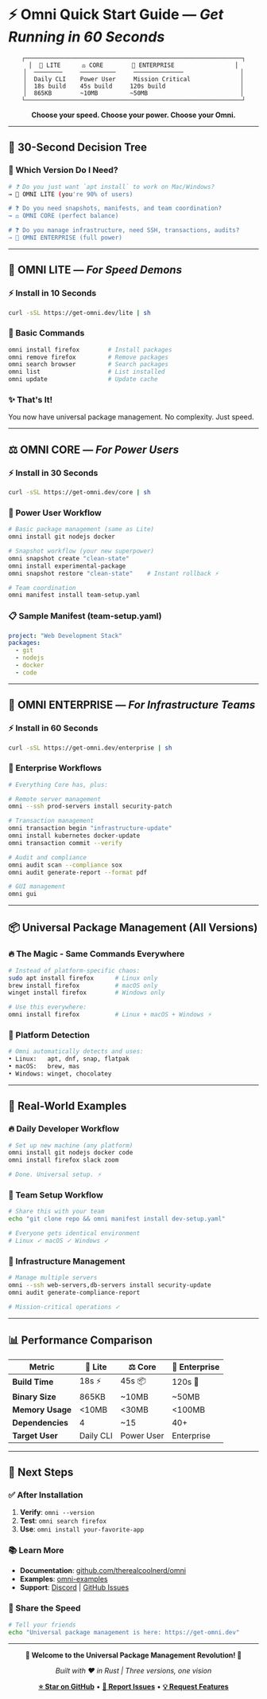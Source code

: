 # ⚡ **Omni Quick Start Guide** — *Get Running in 60 Seconds*

<div align="center">

```ascii
┌─────────────────────────────────────────────────────────────┐
│  🚀 LITE      ⚖️ CORE        🏢 ENTERPRISE                 │
│  ────────     ──────────     ──────────────                │
│  Daily CLI    Power User     Mission Critical              │
│  18s build    45s build     120s build                     │
│  865KB        ~10MB         ~50MB                          │
└─────────────────────────────────────────────────────────────┘
```

**Choose your speed. Choose your power. Choose your Omni.**

</div>

---

## 🎯 **30-Second Decision Tree**

### **🤔 Which Version Do I Need?**

```bash
# ❓ Do you just want `apt install` to work on Mac/Windows?
→ 🚀 OMNI LITE (you're 90% of users)

# ❓ Do you need snapshots, manifests, and team coordination?
→ ⚖️ OMNI CORE (perfect balance)

# ❓ Do you manage infrastructure, need SSH, transactions, audits?
→ 🏢 OMNI ENTERPRISE (full power)
```

---

## 🚀 **OMNI LITE** — *For Speed Demons*

### **⚡ Install in 10 Seconds**
```bash
curl -sSL https://get-omni.dev/lite | sh
```

### **🎯 Basic Commands**
```bash
omni install firefox        # Install packages
omni remove firefox         # Remove packages  
omni search browser         # Search packages
omni list                   # List installed
omni update                 # Update cache
```

### **✨ That's It!**
You now have universal package management. No complexity. Just speed.

---

## ⚖️ **OMNI CORE** — *For Power Users*

### **⚡ Install in 30 Seconds**
```bash
curl -sSL https://get-omni.dev/core | sh
```

### **🎯 Power User Workflow**
```bash
# Basic package management (same as Lite)
omni install git nodejs docker

# Snapshot workflow (your new superpower)
omni snapshot create "clean-state"
omni install experimental-package
omni snapshot restore "clean-state"    # Instant rollback ⚡

# Team coordination
omni manifest install team-setup.yaml
```

### **📋 Sample Manifest (team-setup.yaml)**
```yaml
project: "Web Development Stack"
packages:
  - git
  - nodejs  
  - docker
  - code
```

---

## 🏢 **OMNI ENTERPRISE** — *For Infrastructure Teams*

### **⚡ Install in 60 Seconds**
```bash
curl -sSL https://get-omni.dev/enterprise | sh
```

### **🎯 Enterprise Workflows**
```bash
# Everything Core has, plus:

# Remote server management
omni --ssh prod-servers install security-patch

# Transaction management
omni transaction begin "infrastructure-update"
omni install kubernetes docker-update  
omni transaction commit --verify

# Audit and compliance
omni audit scan --compliance sox
omni audit generate-report --format pdf

# GUI management
omni gui
```

---

## 📦 **Universal Package Management (All Versions)**

### **🔥 The Magic - Same Commands Everywhere**

```bash
# Instead of platform-specific chaos:
sudo apt install firefox      # Linux only
brew install firefox          # macOS only  
winget install firefox        # Windows only

# Use this everywhere:
omni install firefox          # Linux + macOS + Windows ⚡
```

### **🎯 Platform Detection**
```bash
# Omni automatically detects and uses:
• Linux:   apt, dnf, snap, flatpak
• macOS:   brew, mas  
• Windows: winget, chocolatey
```

---

## 🚀 **Real-World Examples**

### **🔥 Daily Developer Workflow**
```bash
# Set up new machine (any platform)
omni install git nodejs docker code
omni install firefox slack zoom

# Done. Universal setup. ⚡
```

### **👥 Team Setup Workflow**
```bash
# Share this with your team
echo "git clone repo && omni manifest install dev-setup.yaml"

# Everyone gets identical environment
# Linux ✓ macOS ✓ Windows ✓
```

### **🏢 Infrastructure Management**
```bash
# Manage multiple servers
omni --ssh web-servers,db-servers install security-update
omni audit generate-compliance-report

# Mission-critical operations ✓
```

---

## 📊 **Performance Comparison**

| **Metric** | **🚀 Lite** | **⚖️ Core** | **🏢 Enterprise** |
|------------|-------------|-------------|-------------------|
| **Build Time** | 18s ⚡ | 45s 📦 | 120s 🏢 |
| **Binary Size** | 865KB | ~10MB | ~50MB |
| **Memory Usage** | <10MB | <30MB | <100MB |
| **Dependencies** | 4 | ~15 | 40+ |
| **Target User** | Daily CLI | Power User | Enterprise |

---

## 🎯 **Next Steps**

### **✅ After Installation**
1. **Verify**: `omni --version`
2. **Test**: `omni search firefox`
3. **Use**: `omni install your-favorite-app`

### **📚 Learn More**
- **Documentation**: [github.com/therealcoolnerd/omni](https://github.com/therealcoolnerd/omni)
- **Examples**: [omni-examples](https://github.com/therealcoolnerd/omni-examples)
- **Support**: [Discord](https://discord.gg/omni) | [GitHub Issues](https://github.com/therealcoolnerd/omni/issues)

### **🚀 Share the Speed**
```bash
# Tell your friends
echo "Universal package management is here: https://get-omni.dev"
```

---

<div align="center">

**🎉 Welcome to the Universal Package Management Revolution! 🎉**

*Built with ❤️ in Rust | Three versions, one vision*

**[⭐ Star on GitHub](https://github.com/therealcoolnerd/omni)** • **[🐛 Report Issues](https://github.com/therealcoolnerd/omni/issues)** • **[💡 Request Features](https://github.com/therealcoolnerd/omni/discussions)**

</div>